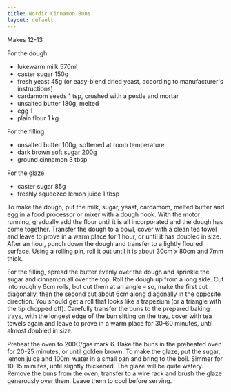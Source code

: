```yaml
---
title: Nordic Cinnamon Buns
layout: default
---
```


Makes 12-13

For the dough

* lukewarm milk 570ml
* caster sugar 150g
* fresh yeast 45g (or easy-blend dried yeast, according to manufacturer's instructions)
* cardamom seeds 1 tsp, crushed with a pestle and mortar
* unsalted butter 180g, melted
* egg 1
* plain flour 1 kg

For the filling

* unsalted butter 100g, softened at room temperature
* dark brown soft sugar 200g
* ground cinnamon 3 tbsp

For the glaze
* caster sugar 85g
* freshly squeezed lemon juice 1 tbsp

To make the dough, put the milk, sugar, yeast, cardamom, melted butter and egg in a food processor or mixer with a dough hook. With the motor running, gradually add the flour until it is all incorporated and the dough has come together. Transfer the dough to a bowl, cover with a clean tea towel and leave to prove in a warm place for 1 hour, or until it has doubled in size.
After an hour, punch down the dough and transfer to a lightly floured surface. Using a rolling pin, roll it out until it is about 30cm x 80cm and 7mm thick.

For the filling, spread the butter evenly over the dough and sprinkle the sugar and cinnamon all over the top.
Roll the dough up from a long side. Cut into roughly 6cm rolls, but cut them at an angle – so, make the first cut diagonally, then the second cut about 6cm along diagonally in the opposite direction. You should get a roll that looks like a trapezium (or a triangle with the tip chopped off). Carefully transfer the buns to the prepared baking trays, with the longest edge of the bun sitting on the tray, cover with tea towels again and leave to prove in a warm place for 30-60 minutes, until almost doubled in size.

Preheat the oven to 200C/gas mark 6. Bake the buns in the preheated oven for 20-25 minutes, or until golden brown.
To make the glaze, put the sugar, lemon juice and 100ml water in a small pan and bring to the boil. Simmer for 10-15 minutes, until slightly thickened. The glaze will be quite watery.
Remove the buns from the oven, transfer to a wire rack and brush the glaze generously over them. Leave them to cool before serving.

